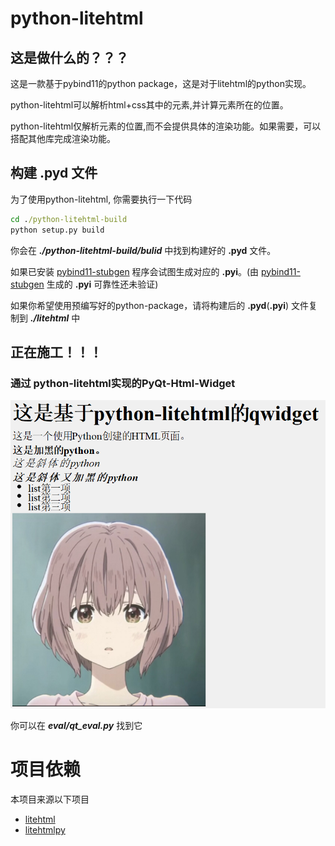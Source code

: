 # python-litehtml

## 这是做什么的？？？

这是一款基于pybind11的python package，这是对于litehtml的python实现。

python-litehtml可以解析html+css其中的元素,并计算元素所在的位置。

python-litehtml仅解析元素的位置,而不会提供具体的渲染功能。如果需要，可以搭配其他库完成渲染功能。

## 构建 .pyd 文件

为了使用python-litehtml, 你需要执行一下代码

```bat
cd ./python-litehtml-build
python setup.py build
```

你会在 ***./python-litehtml-build/bulid*** 中找到构建好的 **.pyd** 文件。

如果已安装 [pybind11-stubgen](https://github.com/sizmailov/pybind11-stubgen) 程序会试图生成对应的 **.pyi**。(由 [pybind11-stubgen](https://github.com/sizmailov/pybind11-stubgen) 生成的 **.pyi** 可靠性还未验证)

如果你希望使用预编写好的python-package，请将构建后的 **.pyd**(**.pyi**) 文件复制到 ***./litehtml*** 中
## 正在施工！！！

### 通过 python-litehtml实现的PyQt-Html-Widget

![img](https://github.com/fingertips-dancer/python-litehtml/blob/main/doc/img/pyqt-html-widget.png)

你可以在 ***eval/qt_eval.py*** 找到它

# 项目依赖

本项目来源以下项目

- [litehtml](https://github.com/litehtml/litehtml)
- [litehtmlpy](https://github.com/m32/litehtmlpy)
